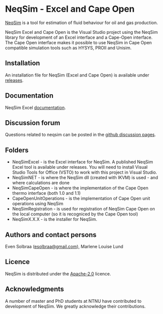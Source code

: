 # NeqSim - Excel and Cape Open
[NeqSim](https://equinor.github.io/neqsimhome/) is a tool for estimation of fluid behaviour for oil and gas production.

NeqSim Excel and Cape Open is the Visual Studio project using the NeqSim library for development of an Excel interface and a Cape-Open interface. The Cape Open interface makes it possible to use NeqSim in Cape Open compatible simulation tools such as HYSYS, PROII and Unisim.

## Installation
An installation file for NeqSim (Excel and Cape Open) is available under [releases](https://github.com/equinor/neqsimExcelCapeOpen/releases).

## Documentation
NeqSim Excel [documentation](https://github.com/equinor/neqsim.NET/wiki/Getting-started-with-NeqSim-in-Excel).

## Discussion forum

Questions related to neqsim can be posted in the [github discussion pages](https://github.com/equinor/neqsim/discussions).

## Folders

* NeqSimExcel - is the Excel interface for NeqSim. A published NeqSim Excel tool is available under releases. You will need to install Visual Studio Tools for Office (VSTO) to work with this project in Visual Studio.
* NeqSimNET - is where the NeqSim dll (created with IKVM) is used - and where calculations are done
* NeqSimCapeOpen - is where the implementation of the Cape Open thermo interface (both 1.0 and 1.1)
* CapeOpenUnitOperations - is the implementation of Cape Open unit operations using NeqSim
* NeqSimRegistration - is used for registration of NeqSim Cape Open on the local computer (so it is recogniced by the Cape Open tool)
* NeqSimX.X.X - is the installer for NeqSim.


## Authors and contact persons

Even Solbraa (esolbraa@gmail.com),  Marlene Louise Lund

## Licence

NeqSim is distributed under the [Apache-2.0](https://github.com/equinor/neqsim/blob/master/LICENSE) licence.

## Acknowledgments

A number of master and PhD students at NTNU have contributed to development of NeqSim. We greatly acknowledge their contributions.
